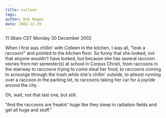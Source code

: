 ```yaml
---
title: colleen
tags: 
author: Rob Nugen
date: 2002-12-29
---
```


<p class=date>11:36am CST Monday 30 December 2002</p>

<p>When I first was chillin' with Colleen in the kitchen, I was all,
"look a raccoon!" and pointed to the kitchen floor.  So funny that she
looked, not that anyone wouldn't have looked, but because she has
several raccoon stories from her semester(s) at school in Corpus
Christi, from raccoons in the stairway to raccoons trying to come
steal her food, to raccoons coming to scrounge through the trash while
she's chillin' outside, to almost running over a raccoon in the
parking lot, to raccoons taking her car for a joyride around the
city.</p>

<p>Oh, wait, not that last one, but still.</p>

<p>"And the raccoons are freakin' huge like they sleep in radiation
fields and get all huge and stuff."</p>
